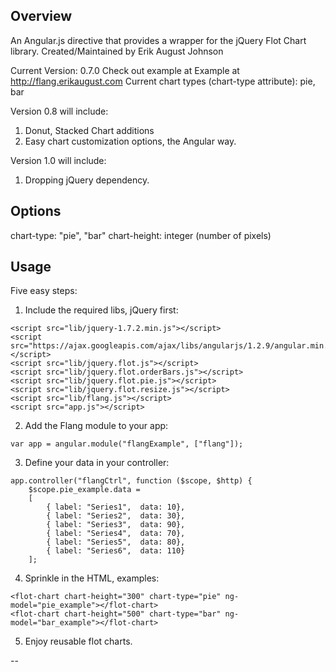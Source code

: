 <h2>Overview</h2>
An Angular.js directive that provides a wrapper for the jQuery Flot Chart library.
Created/Maintained by Erik August Johnson

Current Version: 0.7.0
Check out example at Example at http://flang.erikaugust.com
Current chart types (chart-type attribute): pie, bar

Version 0.8 will include:
1. Donut, Stacked Chart additions
2. Easy chart customization options, the Angular way.

Version 1.0 will include:
1. Dropping jQuery dependency.

<h2>Options</h2>
chart-type: "pie", "bar"
chart-height: integer (number of pixels)

<h2>Usage</h2>
Five easy steps:

1. Include the required libs, jQuery first:
```
<script src="lib/jquery-1.7.2.min.js"></script>
<script src="https://ajax.googleapis.com/ajax/libs/angularjs/1.2.9/angular.min.js"></script>
<script src="lib/jquery.flot.js"></script>
<script src="lib/jquery.flot.orderBars.js"></script>
<script src="lib/jquery.flot.pie.js"></script>
<script src="lib/jquery.flot.resize.js"></script>
<script src="lib/flang.js"></script>
<script src="app.js"></script>
```

2. Add the Flang module to your app:
```
var app = angular.module("flangExample", ["flang"]);
```

3. Define your data in your controller:
```
app.controller("flangCtrl", function ($scope, $http) {
    $scope.pie_example.data =
    [
        { label: "Series1",  data: 10},
        { label: "Series2",  data: 30},
        { label: "Series3",  data: 90},
        { label: "Series4",  data: 70},
        { label: "Series5",  data: 80},
        { label: "Series6",  data: 110}
    ];

```

4. Sprinkle in the HTML, examples:
```
<flot-chart chart-height="300" chart-type="pie" ng-model="pie_example"></flot-chart>
<flot-chart chart-height="500" chart-type="bar" ng-model="bar_example"></flot-chart>
```

5. Enjoy reusable flot charts.

--

